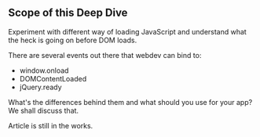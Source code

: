 Scope of this Deep Dive
-----------------------

Experiment with different way of loading JavaScript and understand what the heck is going on before DOM loads.

There are several events out there that webdev can bind to: 
- window.onload
- DOMContentLoaded
- jQuery.ready

What's the differences behind them and what should you use for your app? We shall discuss that.

Article is still in the works.


